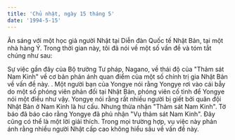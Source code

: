 ```yaml
---
title: 'Chủ nhật, ngày 15 tháng 5'
date: '1994-5-15'
---
```


Ăn sáng với một học giả người Nhật tại Diễn đàn Quốc tế Nhật Bản, tại một nhà hàng Ý. Trong thời gian này, tôi đã nói về một số vấn đề và tóm tắt chúng như sau:

Sự việc gần đây của Bộ trưởng Tư pháp, Nagano, về thái độ của "Thảm sát Nam Kinh" về cơ bản phản ánh quan điểm của một số chính trị gia Nhật Bản về vấn đề này. . Một người bạn của Yongye nói rằng Yongye rơi vào cái bẫy do một số phóng viên phản đối tại Nhật Bản, phóng viên cố tình để Yongye nói một điều như vậy. Yongye nói rằng rất nhiều người bị giết bởi quân đội Nhật Bản ở Nam Kinh là hư cấu. Nhưng thừa nhận "Thảm sát Nam Kinh". Tờ báo đã báo cáo rằng Yongye đã phủ nhận "Vụ thảm sát Nam Kinh". Đây cũng có thể là một lời giải thích. Trong mọi trường hợp, vụ việc này phản ánh rằng nhiều người Nhật cấp cao không hiểu sâu về vấn đề này.

